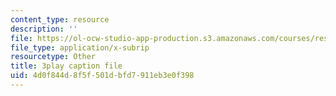 ```yaml
---
content_type: resource
description: ''
file: https://ol-ocw-studio-app-production.s3.amazonaws.com/courses/res-2-002-finite-element-procedures-for-solids-and-structures-spring-2010/4d0f844d8f5f501dbfd7911eb3e0f398_L27JVpZoz_Y.vtt
file_type: application/x-subrip
resourcetype: Other
title: 3play caption file
uid: 4d0f844d-8f5f-501d-bfd7-911eb3e0f398
---
```


